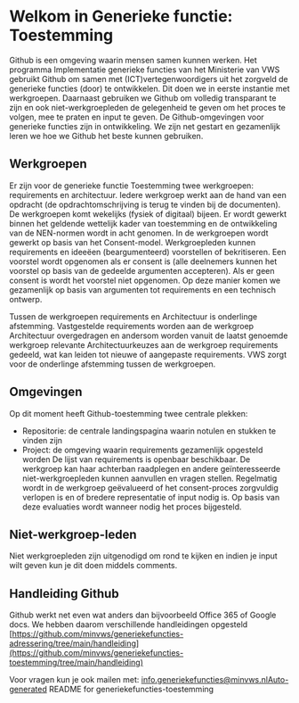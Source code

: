 # Welkom in Generieke functie: Toestemming
Github is een omgeving waarin mensen samen kunnen werken. Het programma Implementatie generieke functies van het Ministerie van VWS gebruikt Github om samen met (ICT)vertegenwoordigers uit het zorgveld de generieke functies (door) te ontwikkelen. Dit doen we in eerste instantie met werkgroepen. Daarnaast gebruiken we Github om volledig transparant te zijn en ook niet-werkgroepleden de gelegenheid te geven om het proces te volgen, mee te praten en input te geven. De Github-omgevingen voor generieke functies zijn in ontwikkeling. We zijn net gestart en gezamenlijk leren we hoe we Github het beste kunnen gebruiken.

## Werkgroepen
Er zijn voor de generieke functie Toestemming twee werkgroepen: requirements en architectuur. Iedere werkgroep werkt aan de hand van een opdracht (de opdrachtomschrijving is terug te vinden bij de documenten). De werkgroepen komt wekelijks (fysiek of digitaal) bijeen. Er wordt gewerkt binnen het geldende wettelijk kader van toestemming en de ontwikkeling van de NEN-normen wordt in acht genomen. In de werkgroepen wordt gewerkt op basis van het Consent-model. Werkgroepleden kunnen requirements en ideeëen (beargumenteerd) voorstellen of bekritiseren. Een voorstel wordt opgenomen als er consent is (alle deelnemers kunnen het voorstel op basis van de gedeelde argumenten accepteren). Als er geen consent is wordt het voorstel niet opgenomen. Op deze manier komen we gezamenlijk op basis van argumenten tot requirements en een technisch ontwerp.

Tussen de werkgroepen requirements en Architectuur is onderlinge afstemming. Vastgestelde requirements worden aan de werkgroep Architectuur overgedragen en andersom worden vanuit de laatst genoemde werkgroep relevante Architectuurkeuzes aan de werkgroep requirements gedeeld, wat kan leiden tot nieuwe of aangepaste requirements. VWS zorgt voor de onderlinge afstemming tussen de werkgroepen.

## Omgevingen
Op dit moment heeft Github-toestemming twee centrale plekken:

- Repositorie: de centrale landingspagina waarin notulen en stukken te vinden zijn
- Project: de omgeving waarin requirements gezamenlijk opgesteld worden
De lijst van requirements is openbaar beschikbaar. De werkgroep kan haar achterban raadplegen en andere geïnteresseerde niet-werkgroepleden kunnen aanvullen en vragen stellen. Regelmatig wordt in de werkgroep geëvalueerd of het consent-proces zorgvuldig verlopen is en of bredere representatie of input nodig is. Op basis van deze evaluaties wordt wanneer nodig het proces bijgesteld.

## Niet-werkgroep-leden
Niet werkgroepleden zijn uitgenodigd om rond te kijken en indien je input wilt geven kun je dit doen middels comments.

## Handleiding Github
Github werkt net even wat anders dan bijvoorbeeld Office 365 of Google docs. We hebben daarom verschillende handleidingen opgesteld [https://github.com/minvws/generiekefuncties-adressering/tree/main/handleiding](https://github.com/minvws/generiekefuncties-toestemming/tree/main/handleiding)

Voor vragen kun je ook mailen met: info.generiekefuncties@minvws.nlAuto-generated README for generiekefuncties-toestemming
